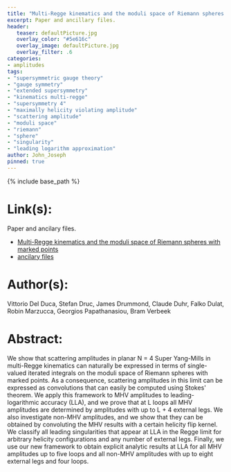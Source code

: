 ```yaml
---
title: "Multi-Regge kinematics and the moduli space of Riemann spheres with marked points"
excerpt: Paper and ancillary files.
header:
   teaser: defaultPicture.jpg
   overlay_color: "#5e616c"
   overlay_image: defaultPicture.jpg
   overlay_filter: .6
categories:
- amplitudes
tags:
- "supersymmetric gauge theory"
- "gauge symmetry"
- "extended supersymmetry"
- "kinematics multi-regge"
- "supersymmetry 4"
- "maximally helicity violating amplitude"
- "scattering amplitude"
- "moduli space"
- "riemann"
- "sphere"
- "singularity"
- "leading logarithm approximation"
author: John_Joseph
pinned: true
---
```

{% include base_path %}

# Link(s):
Paper and ancilary files.
  * [Multi-Regge kinematics and the moduli space of Riemann spheres with marked points](https://arxiv.org/abs/1606.08807)
  * [ancilary files](https://arxiv.org/src/1606.08807/anc)

# Author(s):
Vittorio Del Duca, Stefan Druc, James Drummond, Claude Duhr, Falko Dulat, Robin Marzucca, Georgios Papathanasiou, Bram Verbeek

# Abstract:
We show that scattering amplitudes in planar N = 4 Super Yang-Mills in multi-Regge kinematics can naturally be expressed in terms of single-valued iterated integrals on the moduli space of Riemann spheres with marked points. As a consequence, scattering amplitudes in this limit can be expressed as convolutions that can easily be computed using Stokes' theorem. We apply this framework to MHV amplitudes to leading-logarithmic accuracy (LLA), and we prove that at L loops all MHV amplitudes are determined by amplitudes with up to L + 4 external legs. We also investigate non-MHV amplitudes, and we show that they can be obtained by convoluting the MHV results with a certain helicity flip kernel. We classify all leading singularities that appear at LLA in the Regge limit for arbitrary helicity configurations and any number of external legs. Finally, we use our new framework to obtain explicit analytic results at LLA for all MHV amplitudes up to five loops and all non-MHV amplitudes with up to eight external legs and four loops.
